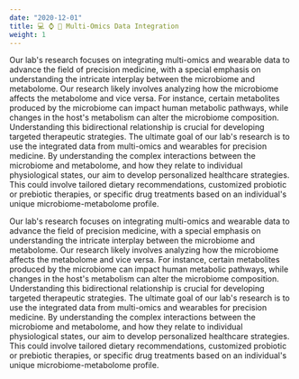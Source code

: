 ```yaml
---
date: "2020-12-01"
title: 💻 ⌚ 🧬 Multi-Omics Data Integration 
weight: 1
---
```


Our lab's research focuses on integrating multi-omics and wearable data to advance the field of precision medicine, with a special emphasis on understanding the intricate interplay between the microbiome and metabolome. Our research likely involves analyzing how the microbiome affects the metabolome and vice versa. For instance, certain metabolites produced by the microbiome can impact human metabolic pathways, while changes in the host's metabolism can alter the microbiome composition. Understanding this bidirectional relationship is crucial for developing targeted therapeutic strategies. The ultimate goal of our lab's research is to use the integrated data from multi-omics and wearables for precision medicine. By understanding the complex interactions between the microbiome and metabolome, and how they relate to individual physiological states, our aim to develop personalized healthcare strategies. This could involve tailored dietary recommendations, customized probiotic or prebiotic therapies, or specific drug treatments based on an individual's unique microbiome-metabolome profile.

<!--more-->

Our lab's research focuses on integrating multi-omics and wearable data to advance the field of precision medicine, with a special emphasis on understanding the intricate interplay between the microbiome and metabolome. Our research likely involves analyzing how the microbiome affects the metabolome and vice versa. For instance, certain metabolites produced by the microbiome can impact human metabolic pathways, while changes in the host's metabolism can alter the microbiome composition. Understanding this bidirectional relationship is crucial for developing targeted therapeutic strategies. The ultimate goal of our lab's research is to use the integrated data from multi-omics and wearables for precision medicine. By understanding the complex interactions between the microbiome and metabolome, and how they relate to individual physiological states, our aim to develop personalized healthcare strategies. This could involve tailored dietary recommendations, customized probiotic or prebiotic therapies, or specific drug treatments based on an individual's unique microbiome-metabolome profile.
